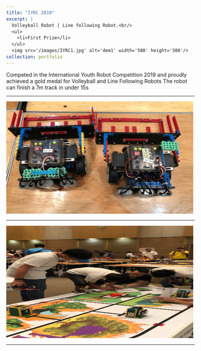 ```yaml
---
title: "IYRC 2019"
excerpt: |
  Volleyball Robot | Line following Robot.<br/>
  <ul>
    <li>First Prize</li>
  </ul>
  <img src='/images/IYRC1.jpg' alt='dem1' width='500' height='300'/>
collection: portfolio
---
```

Competed in the International Youth Robot Competition 2019 and proudly achieved a  gold medal for Volleyball and Line Following Robots
The robot can finish a 7m track in under 15s

--------

<img src="/images/IYRC.jpg" alt="IYRC" width="500" height="300">

--------

<img src="/images/LINE.jpg" alt="line" width="500" height="300">

--------

